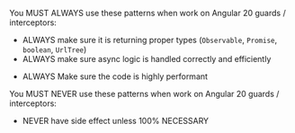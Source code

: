 
You MUST ALWAYS use these patterns when work on Angular 20 guards / interceptors:
- ALWAYS make sure it is returning proper types (`Observable`, `Promise`, `boolean`, `UrlTree`)
- ALWAYS make sure async logic is handled correctly and efficiently
<!--
Since this code can runn very often, performance is more of a concern than normal
-->
- ALWAYS Make sure the code is highly performant

You MUST NEVER use these patterns when work on Angular 20 guards / interceptors:
- NEVER have side effect unless 100% NECESSARY
